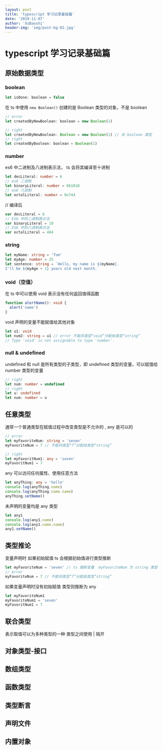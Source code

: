 ```yaml
---
layout: post
title: 'typescript 学习记录基础篇'
date: '2019-11-07'
author: 'XuBaoshi'
header-img: 'img/post-bg-02.jpg'
---
```


# typescript 学习记录基础篇

## 原始数据类型

### boolean

```javascript
let isDone: boolean = false
```

在 ts 中使用 `new Boolean()` 创建的是 Boolean 类型的对象，不是 boolean

```javascript
// error
let createdByNewBoolean: boolean = new Boolean(1)

// right
let createdByNewBoolean: Boolean = new Boolean(1) // 非 boolean 类型
// right
let createdByBoolean: boolean = Boolean(1)
```

### number

es6 中二进制及八进制表示法， ts 会将其编译至十进制

```typescript
let decLiteral: number = 6
// es6 二进制
let binaryLiteral: number = 0b1010
// es6 八进制
let octalLiteral: number = 0o744
```

// 编译后

```javascript
var decLiteral = 6
// ES6 中的二进制表示法
var binaryLiteral = 10
// ES6 中的八进制表示法
var octalLiteral = 484
```

### string

```typescript
let myName: string = 'Tom'
let myAge: number = 25
let sentence: string = `Hello, my name is ${myName}.
I'll be ${myAge + 1} years old next month.`
```

### void（空值）

在 ts 中可以使用 void 表示没有任何返回值得函数

```typescript
function alertName(): void {
  alert('name')
}
```

void 声明的变量不能赋值给其他对象

```typescript
let u1: void
let num2: string = u1 // error 不能将类型“void”分配给类型“string”
// Type 'void' is not assignable to type 'number'.
```

### null & undefined

undefined 和 null 是所有类型的子类型，即 undefined 类型的变量，可以赋值给 number 类型的变量

```typescript
// right
let num: number = undefined
// right
let u: undefined
let num: number = u
```

## 任意类型

通常一个普通类型在赋值过程中改变类型是不允许的 , any 是可以的

```typescript
// error
let myFavoriteNum: string = 'seven'
myFavoriteNum = 7 // 不能将类型“7”分配给类型“string”

// right
let myFavoritNum1: any = 'seven'
myFavoritNum1 = 7
```

any 可以访问任何属性、使用任意方法

```typescript
let anyThing: any = 'hello'
console.log(anyThing.name)
console.log(anyThing.name.name)
anyThing.setName()
```

未声明的变量均是 any 类型

```typescript
let any1
console.log(any1.name)
console.log(any1.name.name)
any1.setName()
```

## 类型推论

变量声明时 如果初始赋值 ts 会根据初始值进行类型推断

```typescript
let myFavoriteNum = 'seven' // ts 推断变量  myFavoriteNum 为 string 类型
// error
myFavoriteNum = 7 // 不能将类型“7”分配给类型“string”
```

如果变量声明时没有初始赋值 类型则推断为 any

```typescript
let myFavoriteNum1
myFavoriteNum1 = 'seven'
myFavoritNum1 = 7
```

## 联合类型

表示取值可以为多种类型的一种  类型之间使用 | 隔开

## 对象类型-接口

## 数组类型

## 函数类型

## 类型断言

## 声明文件

## 内置对象
